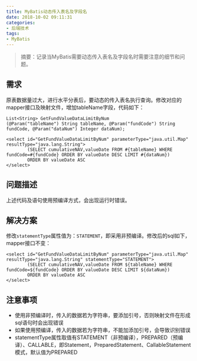 ```yaml
---
title: MyBatis动态传入表名及字段名
date: 2018-10-02 09:11:31
categories:
- 后端技术
tags:
- MyBatis
---
```


> 摘要：记录当MyBatis需要动态传入表名及字段名时需要注意的细节和问题。

<!-- more -->

## 需求

原表数据量过大，进行水平分表后，要动态的传入表名执行查询。修改对应的mapper接口及映射文件，增加tableName字段，代码如下：

```
List<String> GetFundValueDataLimitByNum
(@Param("tableName") String tableName, @Param("fundCode") String fundCode, @Param("dataNum") Integer dataNum);
```

```
<select id="GetFundValueDataLimitByNum" parameterType="java.util.Map" resultType="java.lang.String">
        (SELECT cumulativeNAV,valueDate FROM #{tableName} WHERE fundCode=#{fundCode} ORDER BY valueDate DESC LIMIT #{dataNum})
        ORDER BY valueDate ASC
</select>
```

## 问题描述
上述代码及语句使用预编译方式，会出现运行时错误。

## 解决方案
修改`statementType`属性值为：`STATEMENT`，即采用非预编译。修改后的sql如下，mapper接口不变：

```
<select id="GetFundValueDataLimitByNum" parameterType="java.util.Map" resultType="java.lang.String" statementType="STATEMENT">
        (SELECT cumulativeNAV,valueDate FROM ${tableName} WHERE fundCode=${fundCode} ORDER BY valueDate DESC LIMIT ${dataNum})
        ORDER BY valueDate ASC
</select>
```

## 注意事项
- 使用非预编译时，传入的数据若为字符串，要添加引号，否则映射文件在形成sql语句时会出现错误
- 如果使用预编译，传入的数据若为字符串，不能加添加引号，会导致识别错误
- statementType属性取值有STATEMENT（非预编译），PREPARED（预编译）、CALLABLE，即Statement，PreparedStatement、CallableStatement模式，默认值为PREPARED
